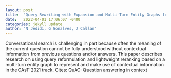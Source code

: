 ```yaml
---
layout: post
title:  "Query Rewriting with Expansion and Multi-Turn Entity Graphs for Answer Selection"
date:   2022-04-01 17:06:07 -0400
categories: jekyll update
author: "N Jedidi, G Gonalves, J Callan"
---
```

Conversational search is challenging in part because often the meaning of the current question cannot be fully understood without contextual information from previous questions and/or answers. This paper describes research on using query reformulation and lightweight reranking based on a multi-turn entity graph to represent and make use of contextual information in the CAsT 2021 track. Cites: QuAC: Question answering in context